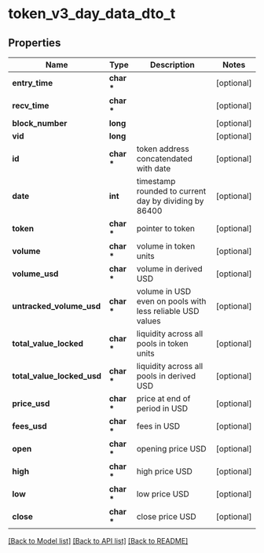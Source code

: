 # token_v3_day_data_dto_t

## Properties
Name | Type | Description | Notes
------------ | ------------- | ------------- | -------------
**entry_time** | **char \*** |  | [optional] 
**recv_time** | **char \*** |  | [optional] 
**block_number** | **long** |  | [optional] 
**vid** | **long** |  | [optional] 
**id** | **char \*** | token address concatendated with date | [optional] 
**date** | **int** | timestamp rounded to current day by dividing by 86400 | [optional] 
**token** | **char \*** | pointer to token | [optional] 
**volume** | **char \*** | volume in token units | [optional] 
**volume_usd** | **char \*** | volume in derived USD | [optional] 
**untracked_volume_usd** | **char \*** | volume in USD even on pools with less reliable USD values | [optional] 
**total_value_locked** | **char \*** | liquidity across all pools in token units | [optional] 
**total_value_locked_usd** | **char \*** | liquidity across all pools in derived USD | [optional] 
**price_usd** | **char \*** | price at end of period in USD | [optional] 
**fees_usd** | **char \*** | fees in USD | [optional] 
**open** | **char \*** | opening price USD | [optional] 
**high** | **char \*** | high price USD | [optional] 
**low** | **char \*** | low price USD | [optional] 
**close** | **char \*** | close price USD | [optional] 

[[Back to Model list]](../README.md#documentation-for-models) [[Back to API list]](../README.md#documentation-for-api-endpoints) [[Back to README]](../README.md)


